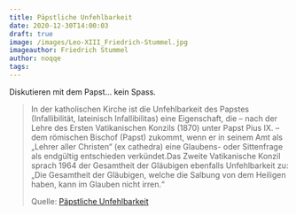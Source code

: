 ```yaml
---
title: Päpstliche Unfehlbarkeit
date: 2020-12-30T14:00:03
draft: true
image: /images/Leo-XIII_Friedrich-Stummel.jpg
imageauthor: Friedrich Stummel
author: noqqe
tags:
---
```


Diskutieren mit dem Papst... kein Spass.

> In der katholischen Kirche ist die Unfehlbarkeit des Papstes (Infallibilität,
> lateinisch Infallibilitas) eine Eigenschaft, die – nach der Lehre des Ersten
> Vatikanischen Konzils (1870) unter Papst Pius IX. – dem römischen Bischof
> (Papst) zukommt, wenn er in seinem Amt als „Lehrer aller Christen“ (ex
> cathedra) eine Glaubens- oder Sittenfrage als endgültig entschieden
> verkündet.Das Zweite Vatikanische Konzil sprach 1964 der Gesamtheit der
> Gläubigen ebenfalls Unfehlbarkeit zu: „Die Gesamtheit der Gläubigen, welche
> die Salbung von dem Heiligen haben, kann im Glauben nicht irren.“
>
> Quelle: [Päpstliche Unfehlbarkeit](https://de.wikipedia.org/wiki/Päpstliche_Unfehlbarkeit)
